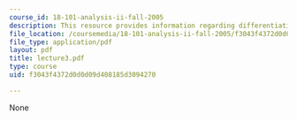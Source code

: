 ```yaml
---
course_id: 18-101-analysis-ii-fall-2005
description: This resource provides information regarding differentiation.
file_location: /coursemedia/18-101-analysis-ii-fall-2005/f3043f4372d0d0d09d408185d3094270_lecture3.pdf
file_type: application/pdf
layout: pdf
title: lecture3.pdf
type: course
uid: f3043f4372d0d0d09d408185d3094270

---
```

None